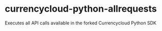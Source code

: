 # currencycloud-python-allrequests
Executes all API calls available in the forked Currencycloud Python SDK